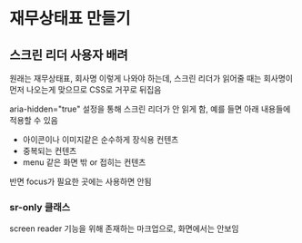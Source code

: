# 재무상태표 만들기

## 스크린 리더 사용자 배려
원래는 재무상태표, 회사명 이렇게 나와야 하는데, 스크린 리더가 읽어줄 때는 회사명이 먼저 나오는게 맞으므로 CSS로 거꾸로 뒤집음

aria-hidden="true" 설정을 통해 스크린 리더가 안 읽게 함, 예를 들면 아래 내용들에 적용할 수 있음
- 아이콘이나 이미지같은 순수하게 장식용 컨텐츠
- 중복되는 컨텐츠
- menu 같은 화면 밖 or 접히는 컨텐츠

반면 focus가 필요한 곳에는 사용하면 안됨

### sr-only 클래스
screen reader 기능을 위해 존재하는 마크업으로, 화면에서는 안보임